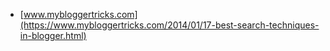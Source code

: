 * [www.mybloggertricks.com](https://www.mybloggertricks.com/2014/01/17-best-search-techniques-in-blogger.html)
